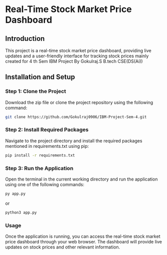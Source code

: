 # Real-Time Stock Market Price Dashboard

## Introduction

This project is a real-time stock market price dashboard, providing live updates and a user-friendly interface for tracking stock prices mainly created for 4 th Sem IBM Project By Gokulraj.S B.tech CSE(DS(Ai)) 

## Installation and Setup

### Step 1: Clone the Project

Download the zip file or clone the project repository using the following command:

```sh
git clone https://github.com/Gokulraj0906/IBM-Project-Sem-4.git
````

### Step 2: Install Required Packages
Navigate to the project directory and install the required packages mentioned in requirements.txt using pip:

```sh
pip install -r requirements.txt
```

### Step 3: Run the Application
Open the terminal in the current working directory and run the application using one of the following commands:

```sh
py app.py
```
or
```sh
python3 app.py
```
### Usage
Once the application is running, you can access the real-time stock market price dashboard through your web browser. The dashboard will provide live updates on stock prices and other relevant information.
